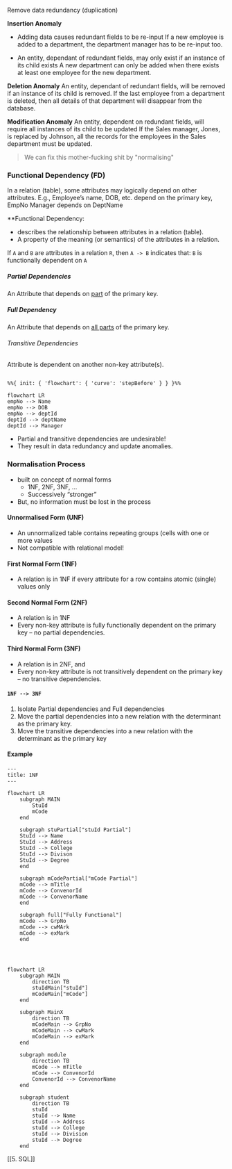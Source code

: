 Remove data redundancy (duplication)

**Insertion Anomaly**
- Adding data causes redundant fields to be re-input
	If a new employee is added to a department, the department manager has to be re-input too.
	
- An entity, dependant of redundant fields, may only exist if an instance of its child exists
	A new department can only be added when there exists at least one employee for the new department.


**Deletion Anomaly**
 An entity, dependant of redundant fields, will be removed if an instance of its child is removed.
	 If the last employee from a department is deleted, then all details of that department will disappear from the database.


**Modification Anomaly**
An entity, dependent on redundant fields, will require all instances of its child to be updated
	If the Sales manager, Jones, is replaced by Johnson, all the records for the employees in the Sales department must be updated.

> We can fix this mother-fucking shit by "normalising"



### Functional Dependency (FD)
In a relation (table), some attributes may logically depend on other attributes.
	E.g., Employee’s name, DOB, etc. depend on the primary key, EmpNo
	Manager depends on DeptName

**Functional Dependency: 
- describes the relationship between attributes in a relation (table).
- A property of the meaning (or semantics) of the attributes in a relation.

If `A` and `B` are attributes in a relation `R`, then `A -> B` indicates that:
`B` is functionally dependent on `A`

##### Partial Dependencies
An Attribute that depends on <u>part</u> of the primary key.

##### Full Dependency
An Attribute that depends on <u>all parts</u> of the primary key.

###### Transitive Dependencies
Attribute is dependent on another non-key attribute(s).



```mermaid

%%{ init: { 'flowchart': { 'curve': 'stepBefore' } } }%%

flowchart LR
empNo --> Name
empNo --> DOB
empNo --> deptId
deptId --> deptName
deptId --> Manager
```


- Partial and transitive dependencies are undesirable!
- They result in data redundancy and update anomalies.

### Normalisation Process
- built on concept of normal forms
	- 1NF, 2NF, 3NF, …
	- Successively “stronger”
- But, no information must be lost in the process


####  Unnormalised Form (UNF)
- An unnormalized table contains repeating groups (cells with one or more values
- Not compatible with relational model!


#### First Normal Form (1NF)
- A relation is in 1NF if every attribute for a row contains atomic (single) values only

#### Second Normal Form (2NF)
- A relation is in 1NF
- Every non-key attribute is fully functionally dependent on the primary key – no partial dependencies.

#### Third Normal Form (3NF)
- A relation is in 2NF, and
- Every non-key attribute is not transitively dependent on the primary key – no transitive dependencies.


#### `1NF --> 3NF`
1. Isolate Partial dependencies and Full dependencies
2. Move the partial dependencies into a new relation with the determinant as the primary key.
3. Move the transitive dependencies into a new relation with the determinant as the primary key

#### Example

```mermaid
---
title: 1NF
---

flowchart LR
	subgraph MAIN
		StuId
		mCode
	end
	
	subgraph stuPartial["stuId Partial"]
	StuId --> Name
	StuId --> Address
	StuId --> College
	StuId --> Divison
	StuId --> Degree
	end
	
	subgraph mCodePartial["mCode Partial"]
	mCode --> mTitle
	mCode --> ConvenorId
	mCode --> ConvenorName
	end
	
	subgraph full["Fully Functional"]
	mCode --> GrpNo
	mCode --> cwMArk
	mCode --> exMark
	end

 
```


```mermaid

flowchart LR
	subgraph MAIN
		direction TB
		stuIdMain["stuId"]
		mCodeMain["mCode"]
	end

	subgraph MainX
		direction TB
		mCodeMain --> GrpNo
		mCodeMain --> cwMark
		mCodeMain --> exMark
	end
	
	subgraph module
		direction TB
		mCode --> mTitle
		mCode --> ConvenorId
		ConvenorId --> ConvenorName
	end
	
	subgraph student
		direction TB
		stuId
		stuId --> Name
		stuId --> Address
		stuId --> College
		stuId --> Division
		stuId --> Degree
	end
```



[[5. SQL]]
